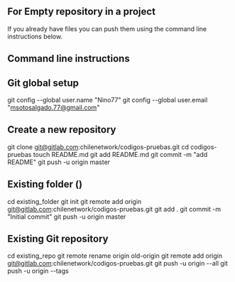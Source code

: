  For Empty repository in a project
 ---------------------------------

If you already have files you can push them using the command line instructions below. 

Command line instructions
--------------------------

Git global setup
----------------

git config --global user.name "Nino77"
git config --global user.email "msotosalgado.77@gmail.com"

Create a new repository
-----------------------

git clone git@gitlab.com:chilenetwork/codigos-pruebas.git
cd codigos-pruebas
touch README.md
git add README.md
git commit -m "add README"
git push -u origin master


Existing folder ()
---------------

cd existing_folder
git init
git remote add origin git@gitlab.com:chilenetwork/codigos-pruebas.git
git add .
git commit -m "Initial commit"
git push -u origin master

Existing Git repository
-----------------------

cd existing_repo
git remote rename origin old-origin
git remote add origin git@gitlab.com:chilenetwork/codigos-pruebas.git
git push -u origin --all
git push -u origin --tags